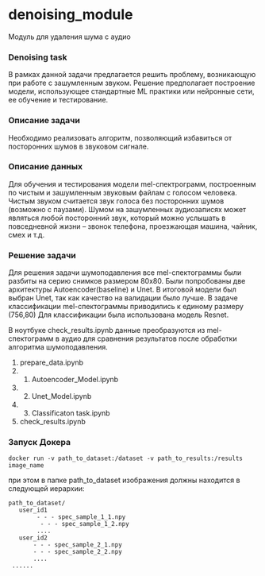 # denoising_module
Модуль для удаления шума с аудио

### Denoising task
В рамках данной задачи предлагается решить проблему, возникающую при работе с
зашумленным звуком. Решение предполагает построение модели, использующее
стандартные ML практики или нейронные сети, ее обучение и тестирование.

### Описание задачи
Необходимо реализовать алгоритм, позволяющий избавиться от посторонних шумов в
звуковом сигнале.

### Описание данных

Для обучения и тестирования модели
mel-спектрограмм, построенным по чистым и зашумленным звуковым файлам с
голосом человека. Чистым звуком считается звук голоса без посторонних шумов
(возможно с паузами). Шумом на зашумленных аудиозаписях может являться любой
посторонний звук, который можно услышать в повседневной жизни – звонок телефона,
проезжающая машина, чайник, смех и т.д.

### Решение задачи
Для решения задачи шумоподавления все  mel-спектограммы были разбиты на серию снимков размером 80х80. 
Были попробованы две архитектуры Autoencoder(baseline) и Unet. В итоговой модели был выбран Unet, так как качество на валидации было лучше.
В задаче классификации mel-спектограммы приводились к единому размеру (756,80)
Для классификации  была использована модель Resnet.

В ноутбуке check_results.ipynb данные преобразуются из mel-спектограмм в аудио для сравнения результатов после обработки алгоритма шумоподавления.

1. prepare_data.ipynb
  2. 1. Autoencoder_Model.ipynb
  2. 2. Unet_Model.ipynb
  2. 3. Classificaton task.ipynb
3. check_results.ipynb

### Запуск Докера
```
docker run -v path_to_dataset:/dataset -v path_to_results:/results image_name
```
при этом в папке path_to_dataset изображения должны находится в следующей иерархии:
```
path_to_dataset/
   user_id1
        - - - spec_sample_1_1.npy
         - - - spec_sample_1_2.npy
        ....
   user_id2
       - - - spec_sample_2_1.npy
       - - - spec_sample_2_2.npy
       ....
 ......  
```
